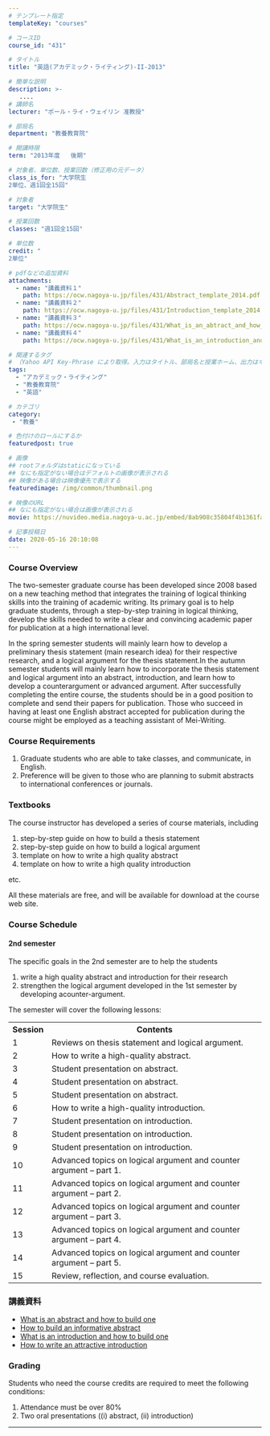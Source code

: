 ```yaml
---
# テンプレート指定
templateKey: "courses"

# コースID
course_id: "431"

# タイトル
title: "英語(アカデミック・ライティング)-II-2013"

# 簡単な説明
description: >-
   ....
# 講師名
lecturer: "ポール・ライ・ウェイリン 准教授"

# 部局名
department: "教養教育院"

# 開講時限
term: "2013年度	後期"

# 対象者、単位数、授業回数（修正用の元データ）
class_is_for: "大学院生
2単位、週1回全15回"

# 対象者
target: "大学院生"

# 授業回数
classes: "週1回全15回"

# 単位数
credit: "
2単位"

# pdfなどの追加資料
attachments:
  - name: "講義資料１" 
    path: https://ocw.nagoya-u.jp/files/431/Abstract_template_2014.pdf
  - name: "講義資料２" 
    path: https://ocw.nagoya-u.jp/files/431/Introduction_template_2014.pdf
  - name: "講義資料３" 
    path: https://ocw.nagoya-u.jp/files/431/What_is_an_abtract_and_how_to_build_one_(111111).pdf
  - name: "講義資料４" 
    path: https://ocw.nagoya-u.jp/files/431/What_is_an_introduction_and_how_to_build_one_(270112).pdf

# 関連するタグ
# （Yahoo API Key-Phrase により取得。入力はタイトル、部局名と授業ホーム、出力はキーフレーズ（tags））
tags:
  - "アカデミック・ライティング"
  - "教養教育院"
  - "英語"

# カテゴリ
category:
 - "教養"

# 色付けのロールにするか
featuredpost: true

# 画像
## rootフォルダはstaticになっている
## なにも指定がない場合はデフォルトの画像が表示される
## 映像がある場合は映像優先で表示する
featuredimage: /img/common/thumbnail.png

# 映像のURL
## なにも指定がない場合は画像が表示される
movie: https://nuvideo.media.nagoya-u.ac.jp/embed/8ab908c35804f4b1361faffb5ee785f650e6201b

# 記事投稿日
date: 2020-05-16 20:10:08
---
```


### Course Overview

The two-semester graduate course has been developed since 2008 based on a new teaching method that integrates the training of logical thinking skills into the training of academic writing. Its primary goal is to help graduate students, through a step-by-step training in logical thinking, develop the skills needed to write a clear and convincing academic paper for publication at a high international level. 

In the spring semester students will mainly learn how to develop a preliminary thesis statement (main research idea) for their respective research, and a logical argument for the thesis statement.In the autumn semester students will mainly learn how to incorporate the thesis statement and logical argument into an abstract, introduction, and learn how to develop a counterargument or advanced argument. After successfully completing the entire course, the students should be in a good position to complete and send their papers for publication. Those who succeed in having at least one English abstract accepted for publication during the course might be employed as a teaching assistant of Mei-Writing.








### Course Requirements

1.  Graduate students who are able to take classes, and communicate, in English.
2.  Preference will be given to those who are planning to submit abstracts to international conferences or journals.

### Textbooks

The course instructor has developed a series of course materials, including

1.  step-by-step guide on how to build a thesis statement
2.  step-by-step guide on how to build a logical argument
3.  template on how to write a high quality abstract
4.   template on how to write a high quality introduction

etc.

All these materials are free, and will be available for download at the course web site.


<h3>Course Schedule</h3>
<h4>2nd semester</h4>
<p>The specific goals in the 2nd semester are to help the students
<ol>
<li>write a high quality abstract and introduction for their research</li>
<li>strengthen the logical argument developed in the 1st semester by developing acounter-argument.</li></ol>
The semester will cover the following lessons:
</p>
<table class="basic" width="485">
<tr>
<th width="20" class="center">Session</th>
<th width="465" class="center">Contents</th>
</tr>
<tr>
<td width="20" class="center">1</td>
<td width="465">Reviews on thesis statement and logical argument.</span class="i"></td>
</tr>
<tr>
<td width="20" class="center">2</td>
<td width="465">How to write a high-quality abstract.</td>
</tr>
<tr>
<td width="20" class="center">3</td>
<td width="465">Student presentation on abstract.</td>
</tr>
<tr>
<td width="20" class="center">4</td>
<td width="465">Student presentation on abstract.</td>
</tr>
<tr>
<td width="20" class="center">5</td>
<td width="465">Student presentation on abstract.</td>
</tr>
<tr>
<td width="20" class="center">6</td>
<td width="465">How to write a high-quality introduction.</td>
</tr>
<tr>
<td width="20" class="center">7</td>
<td width="465">Student presentation on introduction.</td>
</tr>
<tr>
<td width="20" class="center">8</td>
<td width="465">Student presentation on introduction.</td>
</tr>
<tr>
<td width="20" class="center">9</td>
<td width="465">Student presentation on introduction.</td>
</tr>
<tr>
<td width="20" class="center">10</td>
<td width="465">Advanced topics on logical argument and counter argument &#8211; part 1.</td>
</tr>
<tr>
<td width="20" class="center">11</td>
<td width="465">Advanced topics on logical argument and counter argument &#8211; part 2.</td>
</tr>
<tr>
<td width="20" class="center">12</td>
<td width="465">Advanced topics on logical argument and counter argument &#8211; part 3.</td>
</tr>
<tr>
<td width="20" class="center">13</td>
<td width="465">Advanced topics on logical argument and counter argument &#8211; part 4.</td>
</tr>
<tr>
<td width="20" class="center">14</td>
<td width="465">Advanced topics on logical argument and counter argument &#8211; part 5.</td>
</tr>
<tr>
<td width="20" class="center">15</td>
<td width="465">Review, reflection, and course evaluation.</td>
</tr>
</table>


### 講義資料

  * [What is an abstract and how to build one](https://ocw.nagoya-u.jp/files/431/What_is_an_abtract_and_how_to_build_one_(111111).pdf) 
  * [How to build an informative abstract](https://ocw.nagoya-u.jp/files/431/Abstract_template_2014.pdf) 
  * [What is an introduction and how to build one](https://ocw.nagoya-u.jp/files/431/What_is_an_introduction_and_how_to_build_one_(270112).pdf) 
  * [How to write an attractive introduction](https://ocw.nagoya-u.jp/files/431/Introduction_template_2014.pdf) 





### Grading

Students who need the course credits are required to meet the following conditions:

  1. Attendance must be over 80%
  2. Two oral presentations ((i) abstract, (ii) introduction)





-----